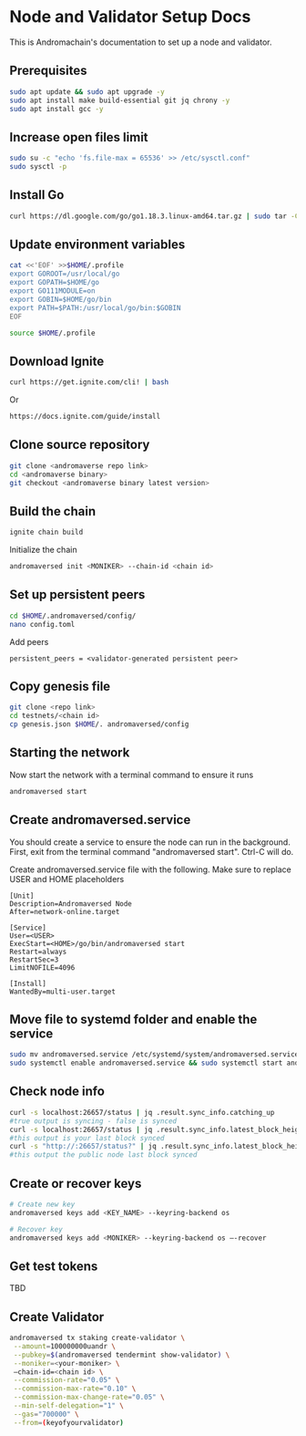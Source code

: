 # Node and Validator Setup Docs

This is Andromachain's documentation to set up a node and validator.

## Prerequisites

```bash
sudo apt update && sudo apt upgrade -y
sudo apt install make build-essential git jq chrony -y
sudo apt install gcc -y
```

## Increase open files limit

```bash
sudo su -c "echo 'fs.file-max = 65536' >> /etc/sysctl.conf"
sudo sysctl -p
```

## Install Go

```bash
curl https://dl.google.com/go/go1.18.3.linux-amd64.tar.gz | sudo tar -C/usr/local -zxvf
```

## Update environment variables

```bash
cat <<'EOF' >>$HOME/.profile
export GOROOT=/usr/local/go
export GOPATH=$HOME/go
export GO111MODULE=on
export GOBIN=$HOME/go/bin
export PATH=$PATH:/usr/local/go/bin:$GOBIN
EOF
```

```bash
source $HOME/.profile
```

## Download Ignite

```bash
curl https://get.ignite.com/cli! | bash
```

Or

```bash
https://docs.ignite.com/guide/install
```

## Clone source repository

```bash
git clone <andromaverse repo link>
cd <andromaverse binary>
git checkout <andromaverse binary latest version>
```

## Build the chain

```bash
ignite chain build
```

Initialize the chain

```bash
andromaversed init <MONIKER> --chain-id <chain id>
```

## Set up persistent peers

```bash
cd $HOME/.andromaversed/config/
nano config.toml
```

Add peers

```
persistent_peers = <validator-generated persistent peer>
```

## Copy genesis file

```bash
git clone <repo link>
cd testnets/<chain id>
cp genesis.json $HOME/. andromaversed/config
```

## Starting the network

Now start the network with a terminal command to ensure it runs

```bash
andromaversed start
```

## Create andromaversed.service

You should create a service to ensure the node can run in the background. First, exit from the terminal command "andromaversed start". Ctrl-C will do.

Create andromaversed.service file with the following. Make sure to replace USER and HOME placeholders

```
[Unit]
Description=Andromaversed Node
After=network-online.target

[Service]
User=<USER>
ExecStart=<HOME>/go/bin/andromaversed start
Restart=always
RestartSec=3
LimitNOFILE=4096

[Install]
WantedBy=multi-user.target
```

## Move file to systemd folder and enable the service

```bash
sudo mv andromaversed.service /etc/systemd/system/andromaversed.service
sudo systemctl enable andromaversed.service && sudo systemctl start andromaversed.service
```

## Check node info

```bash
curl -s localhost:26657/status | jq .result.sync_info.catching_up
#true output is syncing - false is synced
curl -s localhost:26657/status | jq .result.sync_info.latest_block_height
#this output is your last block synced
curl -s "http://:26657/status?" | jq .result.sync_info.latest_block_height
#this output the public node last block synced
```

## Create or recover keys

```bash
# Create new key
andromaversed keys add <KEY_NAME> --keyring-backend os
```

```bash
# Recover key
andromaversed keys add <MONIKER> --keyring-backend os —-recover
```

## Get test tokens

TBD

## Create Validator

```bash
andromaversed tx staking create-validator \
 --amount=100000000uandr \
 --pubkey=$(andromaversed tendermint show-validator) \
 --moniker=<your-moniker> \
 —chain-id=<chain id> \
 --commission-rate="0.05" \
 --commission-max-rate="0.10" \
 --commission-max-change-rate="0.05" \
 --min-self-delegation="1" \
 --gas="700000" \
 --from=(keyofyourvalidator)
```
